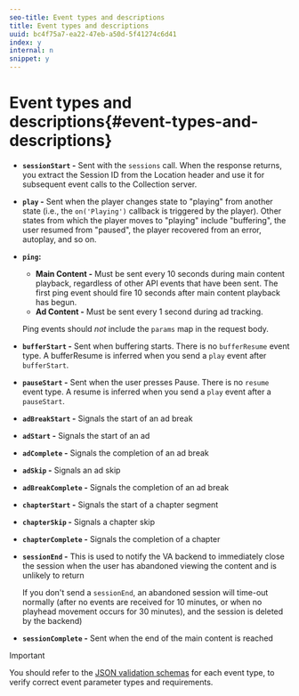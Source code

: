```yaml
---
seo-title: Event types and descriptions
title: Event types and descriptions
uuid: bc4f75a7-ea22-47eb-a50d-5f41274c6d41
index: y
internal: n
snippet: y
---
```


# Event types and descriptions{#event-types-and-descriptions}

* **`sessionStart` -** Sent with the `sessions` call. When the response returns, you extract the Session ID from the Location header and use it for subsequent event calls to the Collection server.

* **`play` -** Sent when the player changes state to "playing" from another state (i.e., the `on('Playing')` callback is triggered by the player). Other states from which the player moves to "playing" include "buffering", the user resumed from "paused", the player recovered from an error, autoplay, and so on. 

* **`ping`:**

    * **Main Content -** Must be sent every 10 seconds during main content playback, regardless of other API events that have been sent. The first ping event should fire 10 seconds after main content playback has begun. 
    * **Ad Content -** Must be sent every 1 second during ad tracking.

  Ping events should *not* include the `params` map in the request body.

* **`bufferStart` -** Sent when buffering starts. There is no `bufferResume` event type. A bufferResume is inferred when you send a `play` event after `bufferStart`.

* **`pauseStart` -** Sent when the user presses Pause. There is no `resume` event type. A resume is inferred when you send a `play` event after a `pauseStart`.

* **`adBreakStart` -** Signals the start of an ad break 
* **`adStart` -** Signals the start of an ad 
* **`adComplete` -** Signals the completion of an ad break
* **`adSkip` -** Signals an ad skip
* **`adBreakComplete` -** Signals the completion of an ad break
* **`chapterStart` -** Signals the start of a chapter segment
* **`chapterSkip` -** Signals a chapter skip
* **`chapterComplete` -** Signals the completion of a chapter
* **`sessionEnd` -** This is used to notify the VA backend to immediately close the session when the user has abandoned viewing the content and is unlikely to return

  If you don't send a `sessionEnd`, an abandoned session will time-out normally (after no events are received for 10 minutes, or when no playhead movement occurs for 30 minutes), and the session is deleted by the backend)

* **`sessionComplete` -** Sent when the end of the main content is reached

>[!IMPORTANT]
>
>You should refer to the [JSON validation schemas](../../media-collection-api/mc-api-ref/mc-api-json-validation.md) for each event type, to verify correct event parameter types and requirements.

